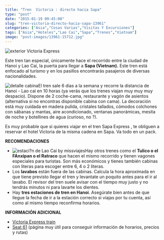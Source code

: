 ```yaml
---
title: "Tren  Victoria : directo hacia Sapa"
type: "post"
date: "2015-01-19 09:45:00"
slug: "tren-victoria-directo-hacia-sapa-13961"
categories: ["Asia","Cosas Varias","Visitas Y Excursiones"]
tags: ["Asia","Hoteles","Lao Cai","Sapa","Trenes","Vietnam"]
image: "post-images/13961-15712.jpg"
---
```


 ![exterior Victoria Express](post-images/13961-15712.jpg "exterior Victoria Express")

 Este tren tan especial, únicamente hace el recorrido entre la ciudad de Hanoi y Lao Cai, la puerta para llegar a **Sapa (Vietnam).** Este tren está enfocado al turismo y en los pasillos encontrarás pasajeros de diversas nacionalidades.

 ![detalle cabina](post-images/13961-15713.jpg "detalle cabina")El tren sale 6 dias a la semana y recorre la distancia de Hanoi - Lao cai en 10 horas (ya verás que los trenes viajan muy muy muy despacio). Dispone de 2 coche-cama, restaurante y vagón de asientos (alternativa si no encontras disponible cabina con cama). La decoración está muy cuidada en madera pulida, cristales tallados, cómodos colchones con sábanas y mantas, aire acondicionado, ventanas panorámicas, mesita de noche y botellines de agua (curioso, no ?).

 Es muy probable que si quieres viajar en el tren Sapa Express , te obliguen a reservar el hotel Victoria de la misma cadena en Sapa. Va todo en un pack.

 **RECOMENDACIONES**

- ![estaci?n de Lao Cai by missviajes](post-images/13961-15711.jpg "estaci?n de Lao Cai by missviajes")Hay otros trenes como el **Tulico o el FAnxipan o el Ratraco** que hacen el mismo recorrido y tienen vagones especiales para turistas. Son más económicos y tienes también cabinas con literas para escoger entre 6, 4 o 2 literas.
- Los **lavabos** están fuera de las cabinas. Calcula la hora aproximada en que tiene previsto llegar el tren y levantate un poquito antes para el ir al lavabo. El revisor del tren suele avisar con el tiempo muy justo y no tendrás minutos ni para lavarte los dientes.
- Hay **tres estaciones de tren en Hanoi**. Asegúrate bien antes de que llegue la fecha de ir a la estación correcto si viajas por tu cuenta, así como al mismo tiempo reconfirma horarios.

 **INFORMACIÓN ADICIONAL**

- [ Victoria Express train](http://www.victoriahotels-asia.com/eng/hotels-in-vietnam/sapa-resort/victoria-express-train)
- [Seat 61](http://www.seat61.com/Vietnam.htm) (página muy útil para conseguir información de horarios, precios y rutas)